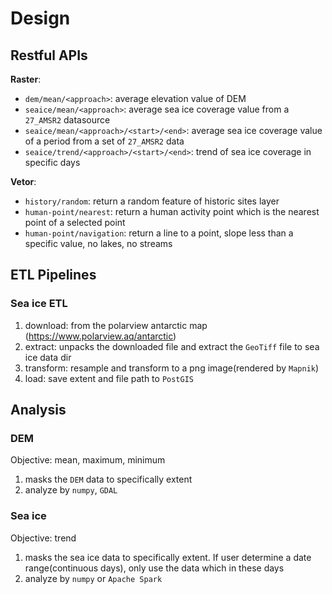 # Design

## Restful APIs

**Raster**:

* `dem/mean/<approach>`: average elevation value of DEM
* `seaice/mean/<approach>`: average sea ice coverage value from a `27_AMSR2` datasource
* `seaice/mean/<approach>/<start>/<end>`: average sea ice coverage value of a period from a set of `27_AMSR2` data
* `seaice/trend/<approach>/<start>/<end>`: trend of sea ice coverage in specific days

**Vetor**:

* `history/random`: return a random feature of historic sites layer
* `human-point/nearest`: return a human activity point which is the nearest point of a selected point
* `human-point/navigation`: return a line to a point, slope less than a specific value, no lakes, no streams

## ETL Pipelines

### Sea ice ETL

1. download: from the polarview antarctic map (https://www.polarview.aq/antarctic)
2. extract: unpacks the downloaded file and extract the `GeoTiff` file to sea ice data dir
3. transform: resample and transform to a png image(rendered by `Mapnik`)
4. load: save extent and file path to `PostGIS`

## Analysis

### DEM

Objective: mean, maximum, minimum

1. masks the `DEM` data to specifically extent 
2. analyze by `numpy`, `GDAL`

### Sea ice

Objective: trend

1. masks the sea ice data to specifically extent. If user determine a date range(continuous days), only use the data which in these days
2. analyze by `numpy` or `Apache Spark`
